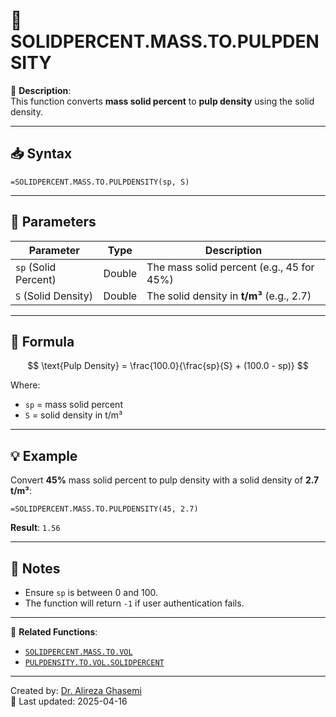 # 🔁 SOLIDPERCENT.MASS.TO.PULPDENSITY

🔹 **Description**:  
This function converts **mass solid percent** to **pulp density** using the solid density.

---

## 📥 Syntax

```excel
=SOLIDPERCENT.MASS.TO.PULPDENSITY(sp, S)
```

---

## 🧾 Parameters

| Parameter            | Type    | Description                                |
|----------------------|---------|--------------------------------------------|
| `sp` (Solid Percent) | Double  | The mass solid percent (e.g., 45 for 45%)  |
| `S` (Solid Density)  | Double  | The solid density in **t/m³** (e.g., 2.7)  |

---

## 🧮 Formula

$$
\text{Pulp Density} = \frac{100.0}{\frac{sp}{S} + (100.0 - sp)}
$$

Where:  
- `sp` = mass solid percent  
- `S` = solid density in t/m³  

---

## 💡 Example

Convert **45%** mass solid percent to pulp density with a solid density of **2.7 t/m³**:

```excel
=SOLIDPERCENT.MASS.TO.PULPDENSITY(45, 2.7)
```

**Result**: `1.56`

---

## 📝 Notes

- Ensure `sp` is between 0 and 100.
- The function will return `-1` if user authentication fails.

---

📌 **Related Functions**:
- [`SOLIDPERCENT.MASS.TO.VOL`](./SolidPercentMass2Vol.md)
- [`PULPDENSITY.TO.VOL.SOLIDPERCENT`](./PulpDensity2SolidPercentVol.md)

---

Created by: [Dr. Alireza Ghasemi](https://github.com/Dr-Alireza-Ghasemi)  
📅 Last updated: 2025-04-16